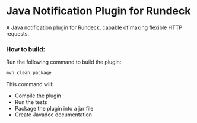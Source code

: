# Java Notification Plugin for Rundeck
A Java notification plugin for Rundeck, capable of making flexible HTTP requests.


### How to build:
Run the following command to build the plugin:
```bash
mvn clean package
```
This command will:
- Compile the plugin
- Run the tests
- Package the plugin into a jar file
- Create Javadoc documentation
